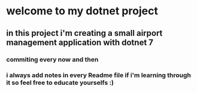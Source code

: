 # welcome to my dotnet project 
## in this project i'm creating a small airport management application with dotnet 7
### commiting every now and then
### i always add notes in every Readme file if i'm learning through it so feel free to educate yourselfs :)